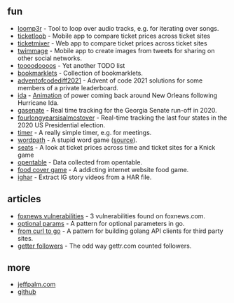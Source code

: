 [//]: # (Title: spudtrooper)

## fun

* [loomp3r](/loomp3r) - Tool to loop over audio tracks, e.g. for iterating over songs.
* [ticketloob](https://www.youtube.com/watch?v=W6O6n3VJ5vs) - Mobile app to compare ticket prices across ticket sites
* [ticketmixer](https://www.youtube.com/watch?v=dWuh5RmTBTk) - Web app to compare ticket prices across ticket sites
* [twimmage](https://instagram.com/twimmage) - Mobile app to create images from tweets for sharing on other social networks.
* [toooodoooos](http://toooodoooos.appspot.com/) - Yet another TODO list
* [bookmarklets](/bookmarklets) - Collection of bookmarklets.
* [adventofcodediff2021](/adventofcodediff2021) - Advent of code 2021 solutions for some members of a private leaderboard.
* [ida](/ida) - [Animation](https://spudtrooper.github.io/ida/html/animate.html#autoplay=1&speed=100) of power coming back around New Orleans following Hurricane Ida.
* [gasenate](/gasenate/both.html) - Real time tracking for the Georgia Senate run-off in 2020.
* [fourlongyearsisalmostover](/fourlongyearsisalmostover) - Real-time tracking the last four states in the 2020 US Presidential election.
* [timer](/timer) - A really simple timer, e.g. for meetings.
* [wordpath](https://jeffpalm.com/wordpath) - A stupid word game ([source](https://github.com/spudtrooper/wordpath)).
* [seats](seats) - A look at ticket prices across time and ticket sites for a Knick game
* [opentable](opentable) - Data collected from opentable.
* [food cover game](food-cover-game) - A addicting internet website food game.
* [ighar](ighar) - Extract IG story videos from a HAR file.

## articles

* [foxnews vulnerabilities](articles/foxnews) - 3 vulnerabilities found on foxnews.com.
* [optional params](articles/optionalparams) - A pattern for optional parameters in go.
* [from curl to go](articles/fromcurltogo) - A pattern for building golang API clients for third party sites.
* [getter followers](articles/gettrfollowers) - The odd way gettr.com counted followers.

## more

* [jeffpalm.com](https://jeffpalm.com)
* [github](https://github.com/spudtrooper)
